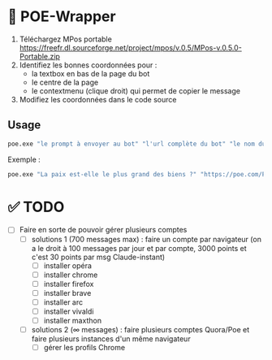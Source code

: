 # 🤖 POE-Wrapper

1) Téléchargez MPos portable https://freefr.dl.sourceforge.net/project/mpos/v.0.5/MPos-v.0.5.0-Portable.zip
2) Identifiez les bonnes coordonnées pour :
   - la textbox en bas de la page du bot
   - le centre de la page
   - le contextmenu (clique droit) qui permet de copier le message
3) Modifiez les coordonnées dans le code source

## Usage 

```bash
poe.exe "le prompt à envoyer au bot" "l'url complète du bot" "le nom du fichier où sauvegarder la réponse"
```

Exemple : 

```bash
poe.exe "La paix est-elle le plus grand des biens ?" "https://poe.com/Pl-aiton" "rep_00000001.txt"
```

# ✅ TODO
- [ ] Faire en sorte de pouvoir gérer plusieurs comptes
   - [ ] solutions 1 (700 messages max) : faire un compte par navigateur (on a le droit à 100 messages par jour et par compte, 3000 points et c'est 30 points par msg Claude-instant)
      - [ ] installer opéra
      - [ ] installer chrome
      - [ ] installer firefox
      - [ ] installer brave
      - [ ] installer arc
      - [ ] installer vivaldi
      - [ ] installer maxthon
   - [ ] solutions 2 (∞ messages) : faire plusieurs comptes Quora/Poe et faire plusieurs instances d'un même navigateur
      - [ ] gérer les profils Chrome 
